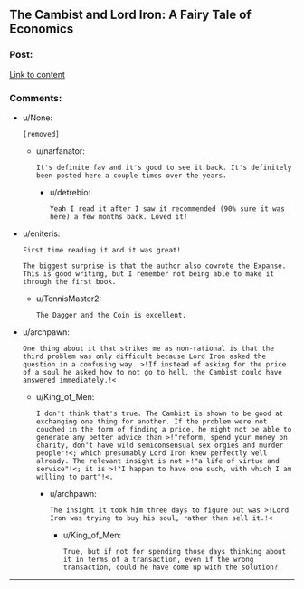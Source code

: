 ## The Cambist and Lord Iron: A Fairy Tale of Economics

### Post:

[Link to content](http://www.lightspeedmagazine.com/fiction/the-cambist-and-lord-iron-a-fairy-tale-of-economics/)

### Comments:

- u/None:
  ```
  [removed]
  ```

  - u/narfanator:
    ```
    It's definite fav and it's good to see it back. It's definitely been posted here a couple times over the years.
    ```

    - u/detrebio:
      ```
      Yeah I read it after I saw it recommended (90% sure it was here) a few months back. Loved it!
      ```

- u/eniteris:
  ```
  First time reading it and it was great!

  The biggest surprise is that the author also cowrote the Expanse. This is good writing, but I remember not being able to make it through the first book.
  ```

  - u/TennisMaster2:
    ```
    The Dagger and the Coin is excellent.
    ```

- u/archpawn:
  ```
  One thing about it that strikes me as non-rational is that the third problem was only difficult because Lord Iron asked the question in a confusing way. >!If instead of asking for the price of a soul he asked how to not go to hell, the Cambist could have answered immediately.!<
  ```

  - u/King_of_Men:
    ```
    I don't think that's true. The Cambist is shown to be good at exchanging one thing for another. If the problem were not couched in the form of finding a price, he might not be able to generate any better advice than >!"reform, spend your money on charity, don't have wild semiconsensual sex orgies and murder people"!<; which presumably Lord Iron knew perfectly well already. The relevant insight is not >!"a life of virtue and service"!<; it is >!"I happen to have one such, with which I am willing to part"!<.
    ```

    - u/archpawn:
      ```
      The insight it took him three days to figure out was >!Lord Iron was trying to buy his soul, rather than sell it.!<
      ```

      - u/King_of_Men:
        ```
        True, but if not for spending those days thinking about it in terms of a transaction, even if the wrong transaction, could he have come up with the solution?
        ```

---

